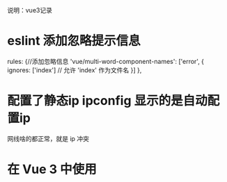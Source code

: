 说明：vue3记录
# eslint 添加忽略提示信息 
rules: {//添加忽略信息
    'vue/multi-word-component-names': ['error', {
      ignores: ['index'] // 允许 'index' 作为文件名
    }]
  },
# 配置了静态ip ipconfig 显示的是自动配置ip
网线啥的都正常，就是 ip 冲突
# 在 Vue 3 中使用 <script setup> 语法时，确实不需要显式地在 components 选项中注册组件
# <router-view /> 是 Vue Router 内置的全局组件，不需要显式导入。它会自动从 Vue Router 库中导入并使用。下面是完整的实现步骤，不需要导入 <router-view />
# ref 和 reactive区别
访问值：ref用 访问值.value，而reactive直接访问值。
简单与复杂：用于ref简单类型和单个对象/数组，用于reactive具有多个反应属性的更复杂的对象。
# 旋转个角度（css）
transform: rotate(-45deg);
# 通常支持的格式包括 MP4、WebM 和 Ogg。